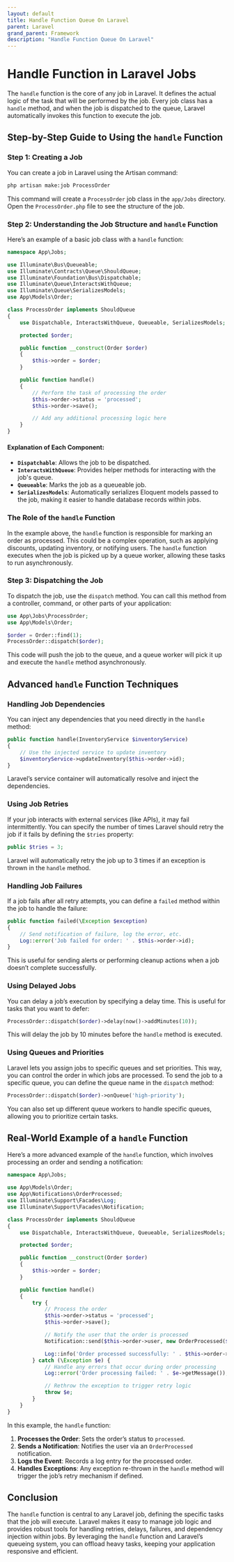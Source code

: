 ```yaml
---
layout: default
title: Handle Function Queue On Laravel
parent: Laravel
grand_parent: Framework
description: "Handle Function Queue On Laravel"
---
```


# Handle Function in Laravel Jobs

The `handle` function is the core of any job in Laravel. It defines the actual logic of the task that will be performed by the job. Every job class has a `handle` method, and when the job is dispatched to the queue, Laravel automatically invokes this function to execute the job.

## Step-by-Step Guide to Using the `handle` Function

### Step 1: Creating a Job

You can create a job in Laravel using the Artisan command:

```bash
php artisan make:job ProcessOrder
```

This command will create a `ProcessOrder` job class in the `app/Jobs` directory. Open the `ProcessOrder.php` file to see the structure of the job.

### Step 2: Understanding the Job Structure and `handle` Function

Here’s an example of a basic job class with a `handle` function:

```php
namespace App\Jobs;

use Illuminate\Bus\Queueable;
use Illuminate\Contracts\Queue\ShouldQueue;
use Illuminate\Foundation\Bus\Dispatchable;
use Illuminate\Queue\InteractsWithQueue;
use Illuminate\Queue\SerializesModels;
use App\Models\Order;

class ProcessOrder implements ShouldQueue
{
    use Dispatchable, InteractsWithQueue, Queueable, SerializesModels;

    protected $order;

    public function __construct(Order $order)
    {
        $this->order = $order;
    }

    public function handle()
    {
        // Perform the task of processing the order
        $this->order->status = 'processed';
        $this->order->save();

        // Add any additional processing logic here
    }
}
```

#### Explanation of Each Component:

- **`Dispatchable`**: Allows the job to be dispatched.
- **`InteractsWithQueue`**: Provides helper methods for interacting with the job's queue.
- **`Queueable`**: Marks the job as a queueable job.
- **`SerializesModels`**: Automatically serializes Eloquent models passed to the job, making it easier to handle database records within jobs.

### The Role of the `handle` Function

In the example above, the `handle` function is responsible for marking an order as processed. This could be a complex operation, such as applying discounts, updating inventory, or notifying users. The `handle` function executes when the job is picked up by a queue worker, allowing these tasks to run asynchronously.

### Step 3: Dispatching the Job

To dispatch the job, use the `dispatch` method. You can call this method from a controller, command, or other parts of your application:

```php
use App\Jobs\ProcessOrder;
use App\Models\Order;

$order = Order::find(1);
ProcessOrder::dispatch($order);
```

This code will push the job to the queue, and a queue worker will pick it up and execute the `handle` method asynchronously.

## Advanced `handle` Function Techniques

### Handling Job Dependencies

You can inject any dependencies that you need directly in the `handle` method:

```php
public function handle(InventoryService $inventoryService)
{
    // Use the injected service to update inventory
    $inventoryService->updateInventory($this->order->id);
}
```

Laravel’s service container will automatically resolve and inject the dependencies.

### Using Job Retries

If your job interacts with external services (like APIs), it may fail intermittently. You can specify the number of times Laravel should retry the job if it fails by defining the `$tries` property:

```php
public $tries = 3;
```

Laravel will automatically retry the job up to 3 times if an exception is thrown in the `handle` method.

### Handling Job Failures

If a job fails after all retry attempts, you can define a `failed` method within the job to handle the failure:

```php
public function failed(\Exception $exception)
{
    // Send notification of failure, log the error, etc.
    Log::error('Job failed for order: ' . $this->order->id);
}
```

This is useful for sending alerts or performing cleanup actions when a job doesn’t complete successfully.

### Using Delayed Jobs

You can delay a job’s execution by specifying a delay time. This is useful for tasks that you want to defer:

```php
ProcessOrder::dispatch($order)->delay(now()->addMinutes(10));
```

This will delay the job by 10 minutes before the `handle` method is executed.

### Using Queues and Priorities

Laravel lets you assign jobs to specific queues and set priorities. This way, you can control the order in which jobs are processed. To send the job to a specific queue, you can define the queue name in the `dispatch` method:

```php
ProcessOrder::dispatch($order)->onQueue('high-priority');
```

You can also set up different queue workers to handle specific queues, allowing you to prioritize certain tasks.

## Real-World Example of a `handle` Function

Here’s a more advanced example of the `handle` function, which involves processing an order and sending a notification:

```php
namespace App\Jobs;

use App\Models\Order;
use App\Notifications\OrderProcessed;
use Illuminate\Support\Facades\Log;
use Illuminate\Support\Facades\Notification;

class ProcessOrder implements ShouldQueue
{
    use Dispatchable, InteractsWithQueue, Queueable, SerializesModels;

    protected $order;

    public function __construct(Order $order)
    {
        $this->order = $order;
    }

    public function handle()
    {
        try {
            // Process the order
            $this->order->status = 'processed';
            $this->order->save();

            // Notify the user that the order is processed
            Notification::send($this->order->user, new OrderProcessed($this->order));

            Log::info('Order processed successfully: ' . $this->order->id);
        } catch (\Exception $e) {
            // Handle any errors that occur during order processing
            Log::error('Order processing failed: ' . $e->getMessage());

            // Rethrow the exception to trigger retry logic
            throw $e;
        }
    }
}
```

In this example, the `handle` function:

1. **Processes the Order**: Sets the order’s status to `processed`.
2. **Sends a Notification**: Notifies the user via an `OrderProcessed` notification.
3. **Logs the Event**: Records a log entry for the processed order.
4. **Handles Exceptions**: Any exception re-thrown in the `handle` method will trigger the job’s retry mechanism if defined.

## Conclusion

The `handle` function is central to any Laravel job, defining the specific tasks that the job will execute. Laravel makes it easy to manage job logic and provides robust tools for handling retries, delays, failures, and dependency injection within jobs. By leveraging the `handle` function and Laravel’s queueing system, you can offload heavy tasks, keeping your application responsive and efficient.